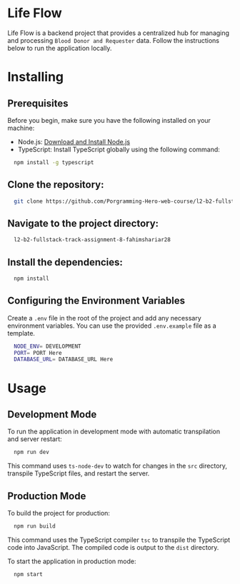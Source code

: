 # Life Flow

Life Flow is a backend project that provides a centralized hub for managing and processing `Blood Donor and Requester` data. Follow the instructions below to run the application locally.

# Installing

## Prerequisites

Before you begin, make sure you have the following installed on your machine:

- Node.js: [Download and Install Node.js](https://nodejs.org/)
- TypeScript: Install TypeScript globally using the following command:

```bash
  npm install -g typescript
```

## Clone the repository:

```bash
  git clone https://github.com/Porgramming-Hero-web-course/l2-b2-fullstack-track-assignment-8-fahimshariar28.git
```

## Navigate to the project directory:

```bash
  l2-b2-fullstack-track-assignment-8-fahimshariar28
```

## Install the dependencies:

```bash
  npm install
```

## Configuring the Environment Variables

Create a `.env` file in the root of the project and add any necessary environment variables. You can use the provided `.env.example` file as a template.

```bash
  NODE_ENV= DEVELOPMENT
  PORT= PORT Here
  DATABASE_URL= DATABASE_URL Here
```

# Usage

## Development Mode

To run the application in development mode with automatic transpilation and server restart:

```bash
  npm run dev
```

This command uses `ts-node-dev` to watch for changes in the `src` directory, transpile TypeScript files, and restart the server.

## Production Mode

To build the project for production:

```bash
  npm run build
```

This command uses the TypeScript compiler `tsc` to transpile the TypeScript code into JavaScript. The compiled code is output to the `dist` directory.

To start the application in production mode:

```bash
  npm start
```

